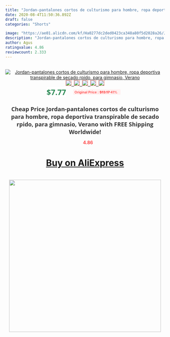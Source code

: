 ```yaml
---
title: "Jordan-pantalones cortos de culturismo para hombre, ropa deportiva transpirable de secado rpido, para gimnasio, Verano"
date: 2020-08-4T11:50:36.892Z
draft: false
categories: "Shorts"

image: "https://ae01.alicdn.com/kf/Ha0277dc2ded0423ca348a80f5d2028a26/Jordan-pantalones-cortos-de-culturismo-para-hombre-ropa-deportiva-transpirable-de-secado-rpido-para-gimnasio-Verano.jpg"
description: "Jordan-pantalones cortos de culturismo para hombre, ropa deportiva transpirable de secado rpido, para gimnasio, Verano"
author: Agus
ratingvalue: 4.86
reviewcount: 2.333
---
```

<br>
<div style="text-align: center;">
<a href="https://s.click.aliexpress.com/e/_9xH8Df" target="_blank" rel="nofollow noopener noreferrer"><img alt="Jordan-pantalones cortos de culturismo para hombre, ropa deportiva transpirable de secado rpido, para gimnasio, Verano" class="magnifier-image" src="https://ae01.alicdn.com/kf/Ha0277dc2ded0423ca348a80f5d2028a26/Jordan-pantalones-cortos-de-culturismo-para-hombre-ropa-deportiva-transpirable-de-secado-rpido-para-gimnasio-Verano.jpg_640x640.jpg">
<br>
<img style="border:1px solid salmon" src="https://ae01.alicdn.com/kf/Ha0277dc2ded0423ca348a80f5d2028a26/Jordan-pantalones-cortos-de-culturismo-para-hombre-ropa-deportiva-transpirable-de-secado-rpido-para-gimnasio-Verano.jpg_120x120.jpg">&nbsp;&nbsp;<img style="border:1px solid salmon" src="https://ae01.alicdn.com/kf/Hcd0bb92f18534f7ea2c93f006f806fddL/Jordan-pantalones-cortos-de-culturismo-para-hombre-ropa-deportiva-transpirable-de-secado-rpido-para-gimnasio-Verano.jpg_120x120.jpg">&nbsp;&nbsp;<img style="border:1px solid salmon" src="https://ae01.alicdn.com/kf/H7f61f28baa8145fda5dff376b90666fbQ/Jordan-pantalones-cortos-de-culturismo-para-hombre-ropa-deportiva-transpirable-de-secado-rpido-para-gimnasio-Verano.jpg_120x120.jpg">&nbsp;&nbsp;<img style="border:1px solid salmon" src="https://ae01.alicdn.com/kf/Hb9b38e04b8094be78beb202d81559ea9c/Jordan-pantalones-cortos-de-culturismo-para-hombre-ropa-deportiva-transpirable-de-secado-rpido-para-gimnasio-Verano.jpg_120x120.jpg">&nbsp;&nbsp;<img style="border:1px solid salmon" src="https://ae01.alicdn.com/kf/H3fc71ba2eacf4ce3bb8ba9dc32315ce5n/Jordan-pantalones-cortos-de-culturismo-para-hombre-ropa-deportiva-transpirable-de-secado-rpido-para-gimnasio-Verano.jpg_120x120.jpg"></a></div><br0>
<div style="text-align: center;"><span style="background-color: white; border: 0px; box-sizing: border-box; color: seagreen; display: inline-block; font-family: &quot;open sans&quot; , &quot;arial&quot; , &quot;helvetica&quot; , sans-serif , &quot;heiti&quot;; font-size: 24px; font-stretch: inherit; font-weight: 700; line-height: inherit; margin: 0px 10px 0px 0px; padding: 0px; vertical-align: middle;">$7.77 </span>
<span style="background: rgb(255 , 241 , 241); border-radius: 3px; border: 0px; box-sizing: border-box; color: #ff4747; display: inline-block; font-family: inherit; font-size: 12px; font-stretch: inherit; font-style: inherit; font-variant: inherit; font-weight: 600; line-height: inherit; margin: 0px; padding: 2px 5px; transform: scale(0.9); vertical-align: middle;">Original Price : <b style="text-decoration: line-through;">$13.17 </b> 41%&nbsp;&nbsp;</span></div>
<h1 style="color: #333333; display: inline-block; font-family: &quot;open sans&quot; , &quot;arial&quot; , &quot;helvetica&quot; , sans-serif , &quot;heiti&quot;; font-size: 18px; font-stretch: inherit; font-weight: 700; text-align: center;">Cheap Price Jordan-pantalones cortos de culturismo para hombre, ropa deportiva transpirable de secado rpido, para gimnasio, Verano with FREE Shipping Worldwide!</h1>
<div style="color: #ff4747; text-align: center;">
<img src="https://4.bp.blogspot.com/-M0ZcTcb-5uY/XleCXlxnR4I/AAAAAAAAAEc/OrjgMkXV1oMQFaCRZj5HQwOCBcu3w1FegCPcBGAYYCw/s1600/star.png" style="height: 15px;">&nbsp;<b>4.86</b></div>
<div class="button_cont" align="center"><a class="buynow_a" href="https://s.click.aliexpress.com/e/_9xH8Df" target="_blank" rel="nofollow noopener noreferrer"><H1>Buy on AliExpress</H1></a></div><br>
<div class="separator" style="clear: both; text-align: center;">
<img src="https://lh3.googleusercontent.com/-pTy5HemUv9M/XlePHvY0dAI/AAAAAAAAAE4/0nX5iRUoIWY8eMW9Dpxeirr157OZliDIgCLcBGAsYHQ/s1600/badge.gif" width="480">
</div>

